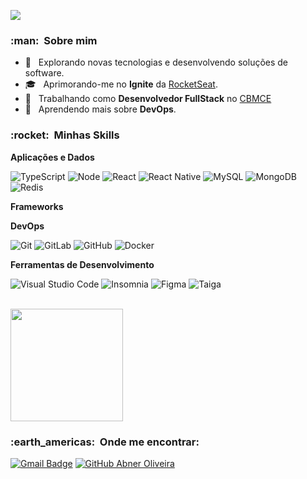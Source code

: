 
![](https://komarev.com/ghpvc/?username=bnelce&color=006bed)

<h3> :man: &nbsp;Sobre mim </h3>

- 🤔 &nbsp; Explorando novas tecnologias e desenvolvendo soluções de software.
- 🎓 &nbsp; Aprimorando-me no **Ignite** da <a href="https://www.rocketseat.com.br/">RocketSeat</a>.
- 💼 &nbsp; Trabalhando como **Desenvolvedor FullStack** no <a href="https://www.bombeiros.ce.gov.br/">CBMCE</a>
- 🌱 &nbsp; Aprendendo mais sobre **DevOps**.

<h3> :rocket: &nbsp;Minhas Skills </h3>

**Aplicações e Dados**

  ![TypeScript](https://img.shields.io/badge/-TypeScript-333333?style=flat&logo=typescript&logoColor=00599C)
  ![Node](https://img.shields.io/badge/-NodeJS-333333?style=flat&logo=nodedotjs)
  ![React](https://img.shields.io/badge/-React-333333?style=flat&logo=react)
  ![React Native](https://img.shields.io/badge/-React%20Native-333333?style=flat&logo=react)
  ![MySQL](https://img.shields.io/badge/-MySQL-333333?style=flat&logo=mysql)
  ![MongoDB](https://img.shields.io/badge/-MongoDB-333333?style=flat&logo=mongodb)
  ![Redis](https://img.shields.io/badge/-Redis-333333?style=flat&logo=redis)

**Frameworks**

  

**DevOps**

  ![Git](https://img.shields.io/badge/-Git-333333?style=flat&logo=git)
  ![GitLab](https://img.shields.io/badge/-GitLab-333333?style=flat&logo=gitlab)
  ![GitHub](https://img.shields.io/badge/-GiHub-333333?style=flat&logo=github)
  ![Docker](https://img.shields.io/badge/-Docker-333333?style=flat&logo=docker)

**Ferramentas de Desenvolvimento**

  ![Visual Studio Code](https://img.shields.io/badge/-Visual%20Studio%20Code-333333?style=flat&logo=visual-studio-code&logoColor=007ACC)
  ![Insomnia](https://img.shields.io/badge/-Insomnia-333333?style=flat&logo=insomnia)
  ![Figma](https://img.shields.io/badge/-Figma-333333?style=flat&logo=figma&logoColor=007ACC)
  ![Taiga](https://img.shields.io/badge/-Taiga-333333?style=flat&logo=taiga&logoColor=007ACC)

<br/>

<a href="https://github.com/bnelce">
  <img height="180em" src="https://github-readme-stats.vercel.app/api?username=bnelce&theme=dracula&show_icons=true" />
</a>

<br/>

<h3> :earth_americas: &nbsp;Onde me encontrar: </h3> 

<!-- [![Linkedin: Abner Oliveira](https://img.shields.io/badge/-abner-oliveira-27aa3327-blue?style=flat-square&logo=Linkedin&logoColor=white&link=LINK-DO-SEU-LINKEDIN)](LINK-DO-SEU-LINKEDIN) -->
[![Gmail Badge](https://img.shields.io/badge/-abner.oliveira.ce@gmail.com-006bed?style=flat-square&logo=Gmail&logoColor=white&link=mailto:abner.oliveira.ce@gmail.com)](mailto:abner.oliveira.ce@gmail.com)
[![GitHub Abner Oliveira]( https://img.shields.io/github/followers/bnelce?label=follow&style=social)](https://github.com/bnelce)
